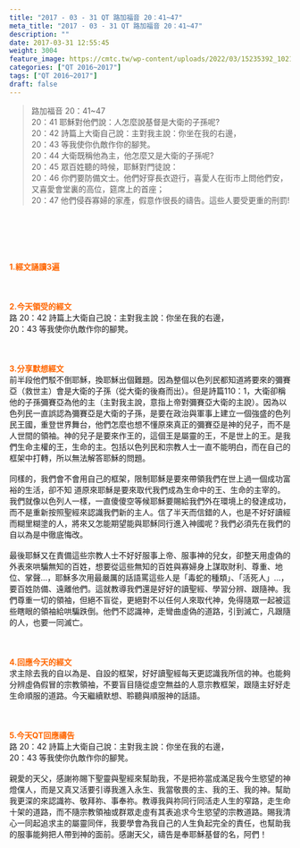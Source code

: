 ```yaml
---
title: "2017 - 03 - 31 QT 路加福音 20：41~47"
meta_title: "2017 - 03 - 31 QT 路加福音 20：41~47"
description: ""
date: 2017-03-31 12:55:45
weight: 3004
feature_image: https://cmtc.tw/wp-content/uploads/2022/03/15235392_10211799862337740_180693556567566654_o-1.webp
categories: ["QT 2016~2017"]
tags: ["QT 2016~2017"]
draft: false
---
```


<blockquote>路加福音 20：41~47<br />
20：41 耶穌對他們說：人怎麼說基督是大衛的子孫呢?<br />
20：42 詩篇上大衛自己說：主對我主說：你坐在我的右邊，<br />
20：43 等我使你仇敵作你的腳凳。<br />
20：44 大衛既稱他為主，他怎麼又是大衛的子孫呢?<br />
20：45 眾百姓聽的時候，耶穌對門徒說：<br />
20：46 你們要防備文士。他們好穿長衣遊行，喜愛人在街市上問他們安，又喜愛會堂裏的高位，筵席上的首座；<br />
20：47 他們侵吞寡婦的家產，假意作很長的禱告。這些人要受更重的刑罰!</blockquote><br />
&nbsp;<br />
<br />
&nbsp;<br />
<br />
<span style="color: #ff6600;"><strong>1.</strong><strong>經文誦讀3遍</strong></span><br />
<br />
<span style="color: #ff6600;"><strong> </strong></span><br />
<br />
<span style="color: #ff6600;"><strong>2.</strong><strong>今天領受的經文<br />
</strong></span>路 20：42 詩篇上大衛自己說：主對我主說：你坐在我的右邊，<br />
20：43 等我使你仇敵作你的腳凳。<br />
<br />
&nbsp;<br />
<br />
<span style="color: #ff6600;"><strong>3.</strong><strong>分享默想經文<br />
</strong></span>前半段他們駁不倒耶穌，換耶穌出個難題。因為整個以色列民都知道將要來的彌賽亞（救世主）會是大衛的子孫（從大衛的後裔而出）。但是詩篇110：1，大衛卻稱他的子孫彌賽亞為他的主（主對我主說，意指上帝對彌賽亞大衛的主說）。因為以色列民一直誤認為彌賽亞是大衛的子孫，是要在政治與軍事上建立一個強盛的色列民王國，重登世界舞台，他們怎麼也想不懂原來真正的彌賽亞是神的兒子，而不是人世間的領袖。神的兒子是要來作王的，這個王是屬靈的王，不是世上的王。是我們生命主權的王，生命的主。包括以色列民和宗教人士一直不能明白，而在自己的框架中打轉，所以無法解答耶穌的問題。<br />
<br />
同樣的，我們會不會用自己的框架，限制耶穌是要來帶領我們在世上過一個成功富裕的生活，卻不知 道原來耶穌是要來取代我們成為生命中的王、生命的主宰的。我們就像以色列人一樣，一直傻傻空等候耶穌要賜給我們外在環境上的發達成功，而不是重新按照聖經來認識我們新的主人。信了半天而信錯的人，也是不好好讀經而糊里糊塗的人，將來又怎能期望能與耶穌同行進入神國呢？我們必須先在我們的自以為是中徹底悔改。<br />
<br />
最後耶穌又在責備這些宗教人士不好好服事上帝、服事神的兒女，卻整天用虛偽的外表來哄騙無知的百姓，想要從這些無知的百姓與寡婦身上謀取財利、尊重、地位、掌聲…，耶穌多次用最嚴厲的話語罵這些人是「毒蛇的種類」、「活死人」…，要百姓防備、遠離他們。這就教導我們還是好好的讀聖經、學習分辨、跟隨神。我們尊重一切的領袖，但絕不盲從，更絕對不以任何人來取代神，免得隨眾一起被這些瞎眼的領袖給哄騙跌倒。他們不認識神，走彎曲虛偽的道路，引到滅亡，凡跟隨的人，也要一同滅亡。<br />
<br />
&nbsp;<br />
<br />
<span style="color: #ff6600;"><strong>4.</strong><strong>回應今天的經文<br />
</strong></span>求主除去我的自以為是、自設的框架，好好讀聖經每天更認識我所信的神。也能夠分辨虛偽假冒的宗教領袖，不要盲目隨從虛空無益的人意宗教框架，跟隨主好好走生命順服的道路。今天繼續默想、聆聽與順服神的話語。<br />
<br />
&nbsp;<br />
<br />
<span style="color: #ff6600;"><strong>5.</strong></span><strong><span style="color: #ff6600;">今天QT回應禱告<br />
</span></strong>路 20：42 詩篇上大衛自己說：主對我主說：你坐在我的右邊，<br />
20：43 等我使你仇敵作你的腳凳。<br />
<br />
親愛的天父，感謝祢賜下聖靈與聖經來幫助我，不是把祢當成滿足我今生慾望的神燈僕人，而是又真又活要引導我進入永生、我當敬畏的主、我的王、我的神。幫助我更深的來認識祢、敬拜祢、事奉祢。教導我與祢同行同活走人生的窄路，走生命十架的道路，而不隨宗教領袖或群眾走虛有其表追求今生慾望的宗教道路。賜我清心一同起追求主的屬靈同伴，我要學會為我自己的人生負起完全的責任，也幫助我的服事能夠把人帶到神的面前。感謝天父，禱告是奉耶穌基督的名，阿們！<br />
<br />
&nbsp;<br />
<br />
&nbsp;<br />
<br />
&nbsp;<br />
<br />
<strong><span style="color: #ff6600;"> </span></strong>
        